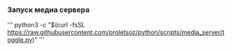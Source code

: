 ### Запуск медиа сервера
'''
python3 -c "$(curl -fsSL https://raw.githubusercontent.com/proletsoz/python/scripts/media_server/toggle.py)"
'''
